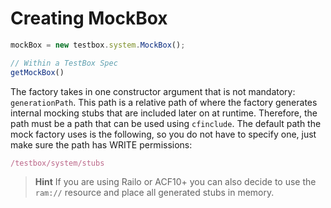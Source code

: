 # Creating MockBox

```javascript
mockBox = new testbox.system.MockBox();

// Within a TestBox Spec
getMockBox()
```

The factory takes in one constructor argument that is not mandatory: `generationPath`. This path is a relative path of where the factory generates internal mocking stubs that are included later on at runtime. Therefore, the path must be a path that can be used using `cfinclude`. The default path the mock factory uses is the following, so you do not have to specify one, just make sure the path has WRITE permissions:

```javascript
/testbox/system/stubs
```

> **Hint** If you are using Railo or ACF10+ you can also decide to use the `ram://` resource and place all generated stubs in memory.


